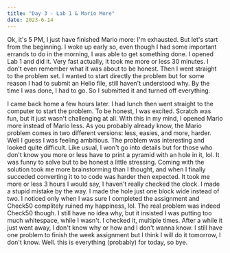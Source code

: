 ```yaml
---
title: "Day 3 - Lab 1 & Mario More"
date: 2023-6-14
---
```


Ok, it's 5 PM, I just have finished Mario more: I'm exhausted. But let's start from the beginning. I woke up early so, even though I had some important errands to do in the morning, I was able to get something done.
I opened Lab 1 and did it. Very fast actually, it took me more or less 30 minutes. I don't even remember what it was about to be honest. Then I went straight to the problem set.
I wanted to start directly the problem but for some reason I had to submit an Hello file, still haven't understood why. By the time I was done, I had to go. So I submitted it and turned off everything.

I came back home a few hours later. I had lunch then went straight to the computer to start the problem. To be honest, I was excited. Scratch was fun, but it just wasn't challenging at all. With this in my mind, I opened Mario more instead of Mario less.
As you probably already know, the Mario problem comes in two different versions: less, easies, and more, harder. Well I guess I was feeling ambitious. The problem was interesting and looked quite difficult. 
Like usual, I won't go into details but for those who don't know you more or less have to print a pyramid with an hole in it, lol. It was funny to solve but to be honest a little stressing. 
Coming with the solution took me more brainstorming than I thought, and when I finally succeded converting it to to code was harder then expected. It took me more or less 3 hours I would say, I haven't really checked the clock.
I made a stupid mistake by the way. I made the hole just one block wide instead of two. I noticed only when I was sure I completed the assignment and Check50 complitely ruined my happiness, lol.
The real problem was indeed Check50 though. I still have no idea why, but it insisted I was putting too much whitespace, while I wasn't. I checked it, multiple times. After a while it just went away, I don't know why or how and I don't wanna know.
I still have one problem to finish the week assignment but I think I will do it tomorrow, I don't know.
Well. this is everything (probably) for today, so bye.
